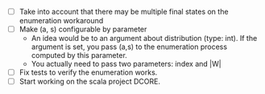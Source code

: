 - [ ] Take into account that there may be multiple final states on the enumeration workaround
- [ ] Make (a, s) configurable by parameter
  - An idea would be to an argument about distribution (type: int).
    If the argument is set, you pass (a,s) to the enumeration process computed by this parameter.
  - You actually need to pass two parameters: index and |W|
- [ ] Fix tests to verify the enumeration works.
- [ ] Start working on the scala project DCORE.
